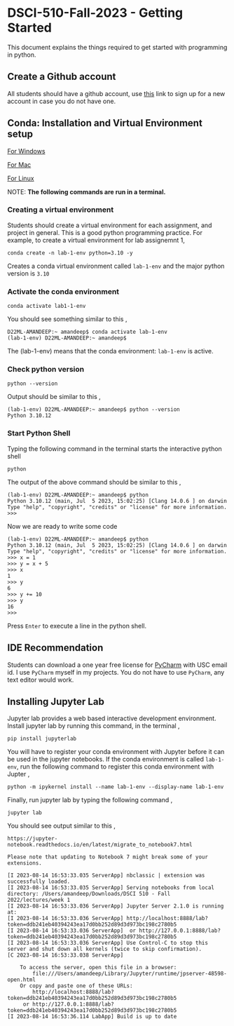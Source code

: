 # DSCI-510-Fall-2023 - Getting Started


This document explains the things required to get started with programming in python.


## Create a Github account

All students should have a github account, use [this](https://github.com/signup) link to sign up for a new account in case you do not have one.

## Conda: Installation and Virtual Environment setup

[For Windows](https://docs.conda.io/projects/conda/en/latest/user-guide/install/windows.html)

[For Mac](https://docs.conda.io/projects/conda/en/latest/user-guide/install/macos.html)

[For Linux](https://docs.conda.io/projects/conda/en/latest/user-guide/install/linux.html)

NOTE: **The following commands are run in a terminal.**

### Creating a virtual environment
Students should create a virtual environment for each assignment, and project in general. This is a good python programming practice. For example, to create a virtual environment for lab assignemnt 1,

```
conda create -n lab-1-env python=3.10 -y
```
Creates a conda virtual environment called `lab-1-env` and the major python version is `3.10`

### Activate the conda environment
```
conda activate lab1-1-env
```

You should see something similar to this ,
```
D22ML-AMANDEEP:~ amandeep$ conda activate lab-1-env
(lab-1-env) D22ML-AMANDEEP:~ amandeep$
```

The (lab-1-env) means that the conda environment: `lab-1-env` is active.

### Check python version
```
python --version
```

Output should be similar to this ,

```
(lab-1-env) D22ML-AMANDEEP:~ amandeep$ python --version
Python 3.10.12
```

### Start Python Shell
Typing the following command in the terminal starts the interactive python shell
```
python
```

The output of the above command should be similar to this ,

```
(lab-1-env) D22ML-AMANDEEP:~ amandeep$ python
Python 3.10.12 (main, Jul  5 2023, 15:02:25) [Clang 14.0.6 ] on darwin
Type "help", "copyright", "credits" or "license" for more information.
>>>
```

Now we are ready to write some code
```
(lab-1-env) D22ML-AMANDEEP:~ amandeep$ python
Python 3.10.12 (main, Jul  5 2023, 15:02:25) [Clang 14.0.6 ] on darwin
Type "help", "copyright", "credits" or "license" for more information.
>>> x = 1
>>> y = x + 5
>>> x
1
>>> y
6
>>> y += 10
>>> y
16
>>>
```

Press `Enter` to execute a line in the python shell.

## IDE Recommendation

Students can download a one year free license for [PyCharm](https://www.jetbrains.com/community/education/#students) with USC email id. I use `PyCharm` myself in my projects.
You do not have to use `PyCharm`, any text editor would work.

## Installing Jupyter Lab

Jupyter lab provides a web based interactive development environment. Install jupyter lab by running this command, in the terminal ,

```
pip install jupyterlab
```

You will have to register your conda environment with Jupyter before it can be used in the jupyter notebooks. If the conda environment
is called `lab-1-env`,  run the following command to register this conda environment with Jupter ,

```
python -m ipykernel install --name lab-1-env --display-name lab-1-env
```

Finally, run jupyter lab by typing the following command ,

```
jupyter lab
```

You should see output similar to this ,

```
https://jupyter-notebook.readthedocs.io/en/latest/migrate_to_notebook7.html

Please note that updating to Notebook 7 might break some of your extensions.

[I 2023-08-14 16:53:33.035 ServerApp] nbclassic | extension was successfully loaded.
[I 2023-08-14 16:53:33.035 ServerApp] Serving notebooks from local directory: /Users/amandeep/Downloads/DSCI 510 - Fall 2022/lectures/week 1
[I 2023-08-14 16:53:33.036 ServerApp] Jupyter Server 2.1.0 is running at:
[I 2023-08-14 16:53:33.036 ServerApp] http://localhost:8888/lab?token=ddb241eb40394243ea17d0bb252d89d3d973bc198c2780b5
[I 2023-08-14 16:53:33.036 ServerApp]  or http://127.0.0.1:8888/lab?token=ddb241eb40394243ea17d0bb252d89d3d973bc198c2780b5
[I 2023-08-14 16:53:33.036 ServerApp] Use Control-C to stop this server and shut down all kernels (twice to skip confirmation).
[C 2023-08-14 16:53:33.038 ServerApp]

    To access the server, open this file in a browser:
        file:///Users/amandeep/Library/Jupyter/runtime/jpserver-48598-open.html
    Or copy and paste one of these URLs:
        http://localhost:8888/lab?token=ddb241eb40394243ea17d0bb252d89d3d973bc198c2780b5
     or http://127.0.0.1:8888/lab?token=ddb241eb40394243ea17d0bb252d89d3d973bc198c2780b5
[I 2023-08-14 16:53:36.114 LabApp] Build is up to date
```

